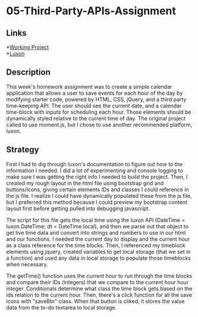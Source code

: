 # 05-Third-Party-APIs-Assignment

## Links

*[Working Project](https://frank-merk.github.io/05-Third-Party-APIs-Assignment/)  
*[Luxon](https://moment.github.io/luxon/index.html)  

## Description

This week's homework assignment was to create a simple calendar application that allows a user to save events for each hour of the day by modifying starter code, powered by HTML, CSS, jQuery, and a third party time-keeping API. The user should see the current date, and a calendar time-block with inputs for scheduling each hour. Those elements should be dynamically styled relative to the current time of day. The original project called to use moment.js, but I chose to use another recommended platform, luxon. 
  
## Strategy

First I had to dig through luxon's documentation to figure out how to the information I needed. I did a lot of experimenting and console logging to make sure I was getting the right info I needed to build the project. Then, I created my rough layout in the html file using bootstrap grid and buttons/icons, giving certain elements IDs and classes I could reference in the js file. I realize I could have dynamically populated these from the js file, but I preferred this method because I could preview my bootstrap content layout first before getting pulled into debugging javascript.

The script for this file gets the local time using the luxon API (DateTime = luxon.DateTime; dt = DateTime.local), and then we parse out that object to get live time data and convert into strings and numbers to use in our html and our functions. I needed the current day to display and the current hour as a class reference for the time blocks. Then, I referenced my timeblock elements using jquery, created variables to get local storage (that we set in a function) and used any data in local storage to populate those timeblocks when necessary.

The getTime() function uses the current hour to run through the time blocks and compare their IDs (integers) that we compare to the current hour hour integer. Conditionals determine what class the time block gets based on the ids relation to the current hour. Then, there's a click function for all the save icons with "saveBtn" class. When that button is cliked, it stores the value data from the to-do textarea to local storage. 
